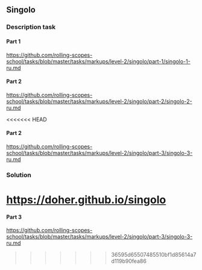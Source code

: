 ## Singolo

### Description task
#### Part 1
https://github.com/rolling-scopes-school/tasks/blob/master/tasks/markups/level-2/singolo/part-1/singolo-1-ru.md

#### Part 2
https://github.com/rolling-scopes-school/tasks/blob/master/tasks/markups/level-2/singolo/part-2/singolo-2-ru.md

<<<<<<< HEAD
#### Part 2
https://github.com/rolling-scopes-school/tasks/blob/master/tasks/markups/level-2/singolo/part-3/singolo-3-ru.md

### Solution
https://doher.github.io/singolo
=======
#### Part 3
https://github.com/rolling-scopes-school/tasks/blob/master/tasks/markups/level-2/singolo/part-3/singolo-3-ru.md
>>>>>>> 36595d65507485510bf1d85614a7d119b90fea86
